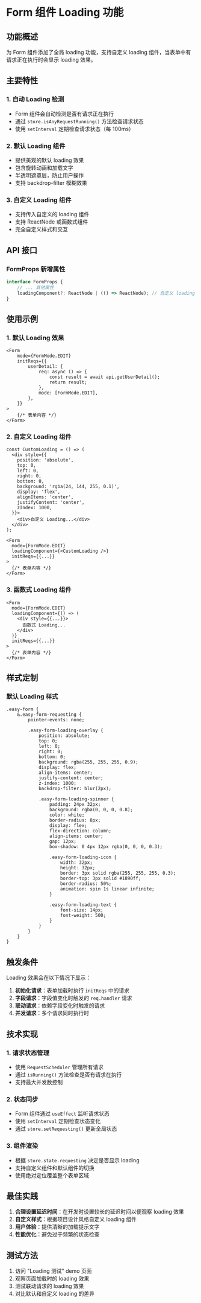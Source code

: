 # Form 组件 Loading 功能

## 功能概述

为 Form 组件添加了全局 loading 功能，支持自定义 loading 组件，当表单中有请求正在执行时会显示 loading 效果。

## 主要特性

### 1. 自动 Loading 检测

- Form 组件会自动检测是否有请求正在执行
- 通过 `store.isAnyRequestRunning()` 方法检查请求状态
- 使用 `setInterval` 定期检查请求状态（每 100ms）

### 2. 默认 Loading 组件

- 提供美观的默认 loading 效果
- 包含旋转动画和加载文字
- 半透明遮罩层，防止用户操作
- 支持 backdrop-filter 模糊效果

### 3. 自定义 Loading 组件

- 支持传入自定义的 loading 组件
- 支持 ReactNode 或函数式组件
- 完全自定义样式和交互

## API 接口

### FormProps 新增属性

```typescript
interface FormProps {
	// ... 其他属性
	loadingComponent?: ReactNode | (() => ReactNode); // 自定义 loading 组件
}
```

## 使用示例

### 1. 默认 Loading 效果

```tsx
<Form
	mode={FormMode.EDIT}
	initReqs={{
		userDetail: {
			req: async () => {
				const result = await api.getUserDetail();
				return result;
			},
			mode: [FormMode.EDIT],
		},
	}}
>
	{/* 表单内容 */}
</Form>
```

### 2. 自定义 Loading 组件

```tsx
const CustomLoading = () => (
  <div style={{
    position: 'absolute',
    top: 0,
    left: 0,
    right: 0,
    bottom: 0,
    background: 'rgba(24, 144, 255, 0.1)',
    display: 'flex',
    alignItems: 'center',
    justifyContent: 'center',
    zIndex: 1000,
  }}>
    <div>自定义 Loading...</div>
  </div>
);

<Form
  mode={FormMode.EDIT}
  loadingComponent={<CustomLoading />}
  initReqs={{...}}
>
  {/* 表单内容 */}
</Form>
```

### 3. 函数式 Loading 组件

```tsx
<Form
  mode={FormMode.EDIT}
  loadingComponent={() => (
    <div style={{...}}>
      函数式 Loading...
    </div>
  )}
  initReqs={{...}}
>
  {/* 表单内容 */}
</Form>
```

## 样式定制

### 默认 Loading 样式

```less
.easy-form {
	&.easy-form-requesting {
		pointer-events: none;

		.easy-form-loading-overlay {
			position: absolute;
			top: 0;
			left: 0;
			right: 0;
			bottom: 0;
			background: rgba(255, 255, 255, 0.9);
			display: flex;
			align-items: center;
			justify-content: center;
			z-index: 1000;
			backdrop-filter: blur(2px);

			.easy-form-loading-spinner {
				padding: 24px 32px;
				background: rgba(0, 0, 0, 0.8);
				color: white;
				border-radius: 8px;
				display: flex;
				flex-direction: column;
				align-items: center;
				gap: 12px;
				box-shadow: 0 4px 12px rgba(0, 0, 0, 0.3);

				.easy-form-loading-icon {
					width: 32px;
					height: 32px;
					border: 3px solid rgba(255, 255, 255, 0.3);
					border-top: 3px solid #1890ff;
					border-radius: 50%;
					animation: spin 1s linear infinite;
				}

				.easy-form-loading-text {
					font-size: 14px;
					font-weight: 500;
				}
			}
		}
	}
}
```

## 触发条件

Loading 效果会在以下情况下显示：

1. **初始化请求**：表单加载时执行 `initReqs` 中的请求
2. **字段请求**：字段值变化时触发的 `req.handler` 请求
3. **联动请求**：依赖字段变化时触发的请求
4. **并发请求**：多个请求同时执行时

## 技术实现

### 1. 请求状态管理

- 使用 `RequestScheduler` 管理所有请求
- 通过 `isRunning()` 方法检查是否有请求在执行
- 支持最大并发数控制

### 2. 状态同步

- Form 组件通过 `useEffect` 监听请求状态
- 使用 `setInterval` 定期检查状态变化
- 通过 `store.setRequesting()` 更新全局状态

### 3. 组件渲染

- 根据 `store.state.requesting` 决定是否显示 loading
- 支持自定义组件和默认组件的切换
- 使用绝对定位覆盖整个表单区域

## 最佳实践

1. **合理设置延迟时间**：在开发时设置较长的延迟时间以便观察 loading 效果
2. **自定义样式**：根据项目设计风格自定义 loading 组件
3. **用户体验**：提供清晰的加载提示文字
4. **性能优化**：避免过于频繁的状态检查

## 测试方法

1. 访问 "Loading 测试" demo 页面
2. 观察页面加载时的 loading 效果
3. 测试联动请求的 loading 效果
4. 对比默认和自定义 loading 的差异
